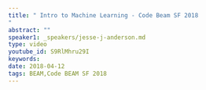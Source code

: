 ```yaml
---
title: " Intro to Machine Learning - Code Beam SF 2018
"
abstract: ""
speaker1: _speakers/jesse-j-anderson.md
type: video
youtube_id: S9RlMhru29I
keywords: 
date: 2018-04-12
tags: BEAM,Code BEAM SF 2018
---
```


